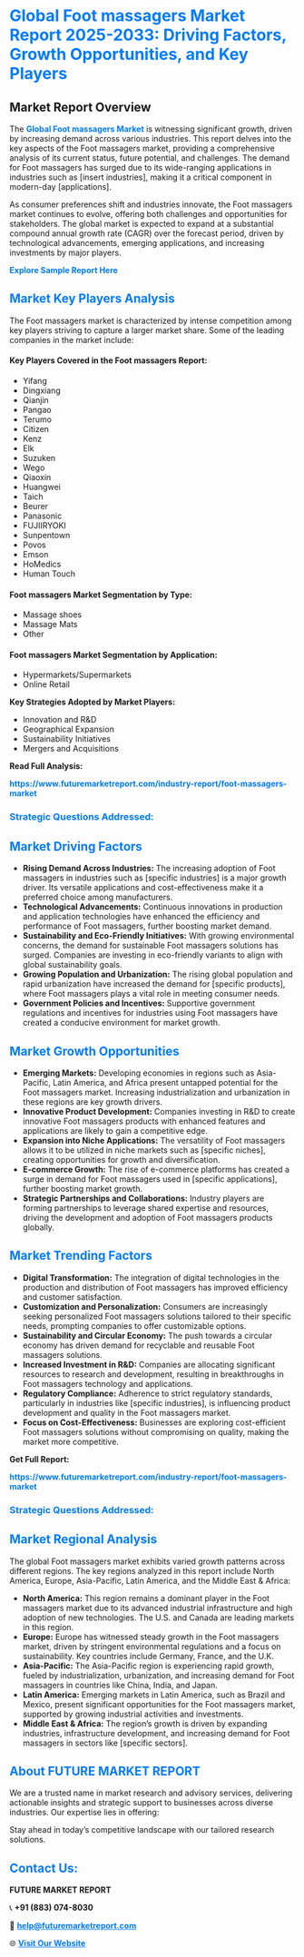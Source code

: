 <h1 style="color: #007BFF;">Global Foot massagers Market Report 2025-2033: Driving Factors, Growth Opportunities, and Key Players</h1>

<section id="overview">
<h2>Market Report Overview</h2>
<p>The <a href="https://www.futuremarketreport.com/industry-report/foot-massagers-market" style="color: #007BFF; text-decoration: none;"><strong>Global Foot massagers Market</strong></a> is witnessing significant growth, driven by increasing demand across various industries. This report delves into the key aspects of the Foot massagers market, providing a comprehensive analysis of its current status, future potential, and challenges. The demand for Foot massagers has surged due to its wide-ranging applications in industries such as [insert industries], making it a critical component in modern-day [applications].</p>
<p>As consumer preferences shift and industries innovate, the Foot massagers market continues to evolve, offering both challenges and opportunities for stakeholders. The global market is expected to expand at a substantial compound annual growth rate (CAGR) over the forecast period, driven by technological advancements, emerging applications, and increasing investments by major players.</p>
</section>

<section id="overview">
<p><a href="https://www.futuremarketreport.com/request-sample/reportId=61679" style="color: #007BFF; text-decoration: none;"><strong>Explore Sample Report Here</strong></a></p>
</section>

<section id="key-players">
<h2 style="color: #007BFF;">Market Key Players Analysis</h2>
<p>The Foot massagers market is characterized by intense competition among key players striving to capture a larger market share. Some of the leading companies in the market include:</p>
<h4>Key Players Covered in the Foot massagers Report:</h4>
<ul><li>Yifang</li><li>Dingxiang</li><li>Qianjin</li><li>Pangao</li><li>Terumo</li><li>Citizen</li><li>Kenz</li><li>Elk</li><li>Suzuken</li><li>Wego</li><li>Qiaoxin</li><li>Huangwei</li><li>Taich</li><li>Beurer</li><li>Panasonic</li><li>FUJIIRYOKI</li><li>Sunpentown</li><li>Povos</li><li>Emson</li><li>HoMedics</li><li>Human Touch</li></ul>
<h4>Foot massagers Market Segmentation by Type:</h4>
<ul><li>Massage shoes</li><li>Massage Mats</li><li>Other</li></ul>

<h4>Foot massagers Market Segmentation by Application:</h4>
<ul><li>Hypermarkets/Supermarkets</li><li>Online Retail</li></ul>
<p><strong>Key Strategies Adopted by Market Players:</strong></p>
<ul>
<li>Innovation and R&D</li>
<li>Geographical Expansion</li>
<li>Sustainability Initiatives</li>
<li>Mergers and Acquisitions</li>
</ul>
</section>

<section>
<p><strong>Read Full Analysis: </strong></p><a href="https://www.futuremarketreport.com/industry-report/foot-massagers-market" style="color: #007BFF; text-decoration: none;"><strong>https://www.futuremarketreport.com/industry-report/foot-massagers-market</strong></a>
<h3 style="color: #007BFF;">Strategic Questions Addressed:</h3>
</section>

<section id="driving-factors">
<h2 style="color: #007BFF;">Market Driving Factors</h2>
<ul>
<li><strong>Rising Demand Across Industries:</strong> The increasing adoption of Foot massagers in industries such as [specific industries] is a major growth driver. Its versatile applications and cost-effectiveness make it a preferred choice among manufacturers.</li>
<li><strong>Technological Advancements:</strong> Continuous innovations in production and application technologies have enhanced the efficiency and performance of Foot massagers, further boosting market demand.</li>
<li><strong>Sustainability and Eco-Friendly Initiatives:</strong> With growing environmental concerns, the demand for sustainable Foot massagers solutions has surged. Companies are investing in eco-friendly variants to align with global sustainability goals.</li>
<li><strong>Growing Population and Urbanization:</strong> The rising global population and rapid urbanization have increased the demand for [specific products], where Foot massagers plays a vital role in meeting consumer needs.</li>
<li><strong>Government Policies and Incentives:</strong> Supportive government regulations and incentives for industries using Foot massagers have created a conducive environment for market growth.</li>
</ul>
</section>

<section id="growth-opportunities">
<h2 style="color: #007BFF;">Market Growth Opportunities</h2>
<ul>
<li><strong>Emerging Markets:</strong> Developing economies in regions such as Asia-Pacific, Latin America, and Africa present untapped potential for the Foot massagers market. Increasing industrialization and urbanization in these regions are key growth drivers.</li>
<li><strong>Innovative Product Development:</strong> Companies investing in R&D to create innovative Foot massagers products with enhanced features and applications are likely to gain a competitive edge.</li>
<li><strong>Expansion into Niche Applications:</strong> The versatility of Foot massagers allows it to be utilized in niche markets such as [specific niches], creating opportunities for growth and diversification.</li>
<li><strong>E-commerce Growth:</strong> The rise of e-commerce platforms has created a surge in demand for Foot massagers used in [specific applications], further boosting market growth.</li>
<li><strong>Strategic Partnerships and Collaborations:</strong> Industry players are forming partnerships to leverage shared expertise and resources, driving the development and adoption of Foot massagers products globally.</li>
</ul>
</section>

<section id="trending-factors">
<h2 style="color: #007BFF;">Market Trending Factors</h2>
<ul>
<li><strong>Digital Transformation:</strong> The integration of digital technologies in the production and distribution of Foot massagers has improved efficiency and customer satisfaction.</li>
<li><strong>Customization and Personalization:</strong> Consumers are increasingly seeking personalized Foot massagers solutions tailored to their specific needs, prompting companies to offer customizable options.</li>
<li><strong>Sustainability and Circular Economy:</strong> The push towards a circular economy has driven demand for recyclable and reusable Foot massagers solutions.</li>
<li><strong>Increased Investment in R&D:</strong> Companies are allocating significant resources to research and development, resulting in breakthroughs in Foot massagers technology and applications.</li>
<li><strong>Regulatory Compliance:</strong> Adherence to strict regulatory standards, particularly in industries like [specific industries], is influencing product development and quality in the Foot massagers market.</li>
<li><strong>Focus on Cost-Effectiveness:</strong> Businesses are exploring cost-efficient Foot massagers solutions without compromising on quality, making the market more competitive.</li>
</ul>
</section>

<section>
<p><strong>Get Full Report: </strong></p><a href="https://www.futuremarketreport.com/industry-report/foot-massagers-market" style="color: #007BFF; text-decoration: none;"><strong>https://www.futuremarketreport.com/industry-report/foot-massagers-market</strong></a>
<h3 style="color: #007BFF;">Strategic Questions Addressed:</h3>
</section>


<section id="regional-analysis">
<h2 style="color: #007BFF;">Market Regional Analysis</h2>
<p>The global Foot massagers market exhibits varied growth patterns across different regions. The key regions analyzed in this report include North America, Europe, Asia-Pacific, Latin America, and the Middle East & Africa:</p>
<ul>
<li><strong>North America:</strong> This region remains a dominant player in the Foot massagers market due to its advanced industrial infrastructure and high adoption of new technologies. The U.S. and Canada are leading markets in this region.</li>
<li><strong>Europe:</strong> Europe has witnessed steady growth in the Foot massagers market, driven by stringent environmental regulations and a focus on sustainability. Key countries include Germany, France, and the U.K.</li>
<li><strong>Asia-Pacific:</strong> The Asia-Pacific region is experiencing rapid growth, fueled by industrialization, urbanization, and increasing demand for Foot massagers in countries like China, India, and Japan.</li>
<li><strong>Latin America:</strong> Emerging markets in Latin America, such as Brazil and Mexico, present significant opportunities for the Foot massagers market, supported by growing industrial activities and investments.</li>
<li><strong>Middle East & Africa:</strong> The region’s growth is driven by expanding industries, infrastructure development, and increasing demand for Foot massagers in sectors like [specific sectors].</li>
</ul>
</section>

<footer>
<h2 style="color: #007BFF;">About FUTURE MARKET REPORT</h2>
<p>We are a trusted name in market research and advisory services, delivering actionable insights and strategic support to businesses across diverse industries. Our expertise lies in offering:</p>

<p>Stay ahead in today’s competitive landscape with our tailored research solutions.</p>

<h2 style="color: #007BFF;">Contact Us:</h2>
<p><strong>FUTURE MARKET REPORT</strong></p>
<p>📞 <strong>+91 (883) 074-8030</strong></p>
<p>📧 <strong><a href="mailto:help@futuremarketreport.com" style="color: #007BFF;">help@futuremarketreport.com</a></strong></p>
<p>🌐 <strong><a href="https://www.futuremarketreport.com/" style="color: #007BFF;">Visit Our Website</a></strong></p>
</footer>